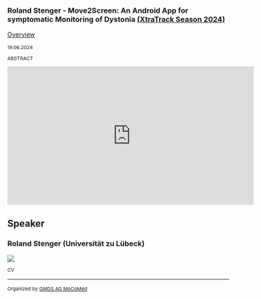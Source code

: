 ### Roland Stenger - Move2Screen: An Android App for symptomatic Monitoring of Dystonia [(XtraTrack Season 2024)](XtraTracksOverview)

[Overview](XtraTracksOverview)

<p style="font-size:11px">19.06.2024</p>

<p style="font-size:11px">ABSTRACT</p>

<!-- Once the Video is recorded -->
<center> <iframe width="560" height="315" src="https://www.youtube.com/embed/kj1rjbpFQL4?si=WGxBJCuQPZvbVlOQ" title="YouTube video player" frameborder="0" allow="accelerometer; autoplay; clipboard-write; encrypted-media; gyroscope; picture-in-picture; web-share" referrerpolicy="strict-origin-when-cross-origin" allowfullscreen></iframe></center>

<!-- [Register now](/2024/XtraTrackOverview) to secure your spot in the lectures and receive a calendar invitation including the access link.-->

<!-- [Join Us Life](/2024/XtraTrackOverview) to secure your spot in the lectures and receive a calendar invitation including the access link.-->

## Speaker

### Roland Stenger (Universität zu Lübeck)
<img src="/images/2024/USER.jpg?raw=true"/>

<p style="font-size:11px">CV</p>

<!-- second speaker-->
<!--<img src="/images/??/USER.jpg?raw=true"/>

<p style="font-size:11px">CV</p>-->

---
<p style="font-size:11px">Organized by <a href="http://mocomed.de">GMDS AG MoCoMed</a></p>
